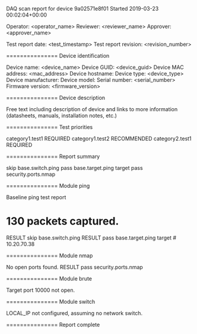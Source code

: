 DAQ scan report for device 9a02571e8f01
Started 2019-03-23 00:02:04+00:00

Operator: <operator_name>
Reviewer: <reviewer_name>
Approver: <approver_name>

Test report date:     <test_timestamp>
Test report revision: <revision_number>

=============== Device identification

Device name:         <device_name>
Device GUID:         <device_guid>
Device MAC address:  <mac_address>
Device hostname:     <hostname>
Device type:         <device_type>
Device manufacturer: <manufacturer>
Device model:        <model>
Serial number:       <serial_number>
Firmware version:    <firmware_version>

=============== Device description

Free text including description of device and links to more information (datasheets, manuals, installation notes, etc.)

=============== Test priorities

category1.test1   REQUIRED
category1.test2   RECOMMENDED
category2.test1   REQUIRED

=============== Report summary

skip base.switch.ping
pass base.target.ping target
pass security.ports.nmap

=============== Module ping

Baseline ping test report
# 130 packets captured.
RESULT skip base.switch.ping
RESULT pass base.target.ping target # 10.20.70.38

=============== Module nmap

No open ports found.
RESULT pass security.ports.nmap

=============== Module brute

Target port 10000 not open.

=============== Module switch

LOCAL_IP not configured, assuming no network switch.

=============== Report complete

